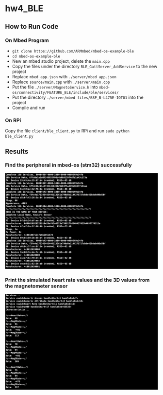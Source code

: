 # hw4_BLE

## How to Run Code

### On Mbed Program

* `git clone https://github.com/ARMmbed/mbed-os-example-ble`
* `cd mbed-os-example-ble`
* New an mbed studio project, delete the `main.cpp`
* Copy the files under the directory `BLE_GattServer_AddService` to the new project
* Replace `mbed_app.json` with `./server/mbed_app.json`
* Replace `source/main.cpp` with `./server/main.cpp`
* Put the file `./server/MagnetoService.h` into `mbed-os/connectivity/FEATURE_BLE/include/ble/services/`
* Put the directory `./server/mbed files/BSP_B-L475E-IOT01` into the project
* Compile and run

### On RPi

Copy the file `client/ble_client.py` to RPi and run `sudo python ble_client.py`

## Results

### Find the peripheral in mbed-os (stm32) successfully

![](./screenshots/find_device.png)

### Print the simulated heart rate values and the 3D values from the magnetometer sensor

![](./screenshots/notifications.png)